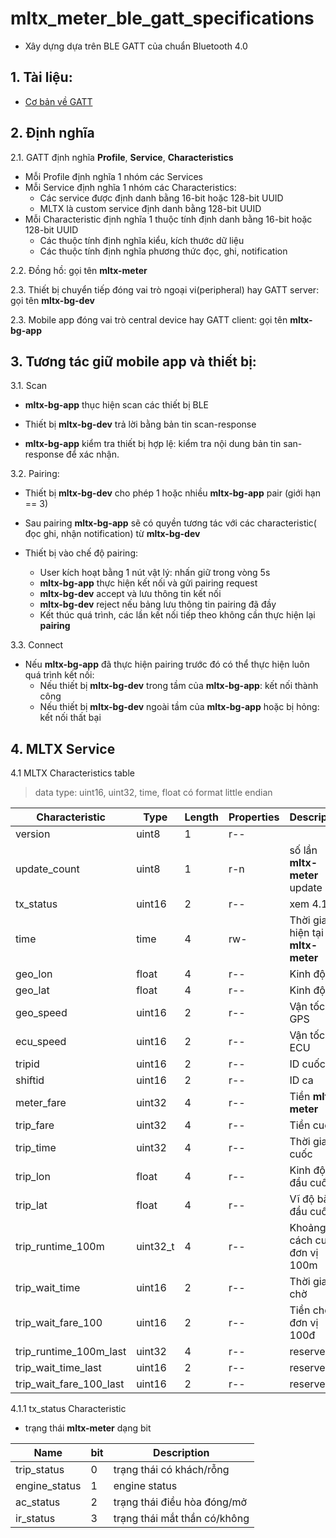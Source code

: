# mltx_meter_ble_gatt_specifications

* Xây dựng dựa trên BLE GATT của chuẩn Bluetooth 4.0

## 1. Tài liệu:

* [Cơ bản về GATT](https://learn.adafruit.com/introduction-to-bluetooth-low-energy/gatt)

## 2. Định nghĩa

2.1. GATT định nghĩa **Profile**, **Service**, **Characteristics**
* Mỗi Profile định nghĩa 1 nhóm các Services
* Mỗi Service định nghĩa 1 nhóm các Characteristics:
  * Các service được định danh bằng 16-bit hoặc 128-bit UUID
  * MLTX là custom service định danh bằng 128-bit UUID
* Mỗi Characteristic định nghĩa 1 thuộc tính định danh bằng 16-bit hoặc 128-bit UUID
  * Các thuộc tính định nghĩa kiểu, kích thước dữ liệu
  * Các thuộc tính định nghĩa phương thức đọc, ghi, notification

2.2. Đồng hồ: gọi tên **mltx-meter**

2.3. Thiết bị chuyển tiếp đóng vai trò ngoại vi(peripheral) hay GATT server: gọi tên **mltx-bg-dev**

2.3. Mobile app đóng vai trò central device hay GATT client: gọi tên **mltx-bg-app**

## 3. Tương tác giữ mobile app và thiết bị:

3.1. Scan

* **mltx-bg-app** thục hiện scan các thiết bị BLE

* Thiết bị **mltx-bg-dev** trả lời bằng bản tin scan-response

* **mltx-bg-app** kiểm tra thiết bị hợp lệ: kiểm tra nội dung bản tin san-response để xác nhận.

3.2. Pairing:

* Thiết bị **mltx-bg-dev** cho phép 1 hoặc nhiều **mltx-bg-app** pair (giới hạn == 3)

* Sau pairing **mltx-bg-app** sẽ có quyền tương tác với các characteristic( đọc ghi, nhận notification) từ **mltx-bg-dev**

* Thiết bị vào chế độ pairing:
    * User kích hoạt bằng 1 nút vật lý: nhấn giữ trong vòng 5s
    * **mltx-bg-app** thực hiện kết nối và gửi pairing request
    * **mltx-bg-dev** accept và lưu thông tin kết nối
    * **mltx-bg-dev** reject nếu bảng lưu thông tin pairing đã đầy
    * Kết thúc quá trình, các lần kết nối tiếp theo không cần thực hiện lại **pairing**
    
3.3. Connect

* Nếu **mltx-bg-app** đã thực hiện pairing trước đó có thể thực hiện luôn quá trình kết nối:
    * Nếu thiết bị **mltx-bg-dev** trong tầm của **mltx-bg-app**: kết nối thành công
    * Nếu thiết bị **mltx-bg-dev** ngoài tầm của **mltx-bg-app** hoặc bị hỏng: kết nối thất bại

## 4. MLTX Service

4.1 MLTX Characteristics table

> data type: uint16, uint32, time, float có format little endian

Characteristic | Type | Length | Properties | Description | UUID
--- | --- | --- | --- | --- | ---
version | uint8 | 1 | r--
update_count | uint8 | 1 | r-n | số lần **mltx-meter** update data
tx_status | uint16 | 2 | r-- | xem 4.1.1
time | time | 4 | rw- | Thời gian hiện tại **mltx-meter**
geo_lon | float | 4 | r-- | Kinh độ
geo_lat | float | 4 | r-- | Kinh độ
geo_speed | uint16 | 2 | r-- | Vận tốc GPS
ecu_speed | uint16 | 2 | r-- | Vận tốc ECU
tripid | uint16 | 2 | r-- | ID cuốc
shiftid | uint16 | 2 | r-- | ID ca
meter_fare | uint32 | 4 | r-- | Tiền **mltx-meter**
trip_fare | uint32 | 4 | r-- | Tiền cuốc
trip_time | uint32 | 4 | r-- | Thời gian cuốc
trip_lon | float | 4 | r-- | Kinh độ bắt đầu cuốc
trip_lat | float | 4 | r-- | Vĩ độ bắt đầu cuốc
trip_runtime_100m | uint32_t | 4 | r-- | Khoảng cách cuốc đơn vị 100m
trip_wait_time | uint16 | 2 | r-- | Thời gian chờ
trip_wait_fare_100 | uint16 | 2 | r-- |  Tiền chờ đơn vị 100đ
trip_runtime_100m_last | uint32 | 4 | r-- | reserved
trip_wait_time_last | uint16 | 2 | r-- | reserved
trip_wait_fare_100_last | uint16 | 2 | r-- | reserved

4.1.1 tx_status Characteristic

  * trạng thái **mltx-meter** dạng bit

  | Name | bit | Description
  --- | --- | ---
  trip_status | 0 | trạng thái có khách/rỗng
  engine_status | 1 | engine status
  ac_status | 2 | trạng thái điều hòa đóng/mở
  ir_status | 3 | trạng thái mắt thần có/không